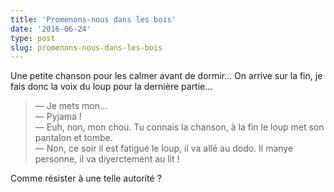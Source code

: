 ```yaml
---
title: 'Promenons-nous dans les bois'
date: '2016-06-24'
type: post
slug: promenons-nous-dans-les-bois
---
```


Une petite chanson pour les calmer avant de dormir… On arrive sur la fin, je fais donc la voix du loup pour la dernière partie…

<!-- more -->

> — Je mets mon…  
> — Pyjama !  
> — Euh, non, mon chou. Tu connais la chanson, à la fin le loup met son pantalon et tombe.  
> — Non, ce soir il est fatigué le loup, il va allé au dodo. Il manye personne, il va diyerctement au lit !

Comme résister à une telle autorité ?

